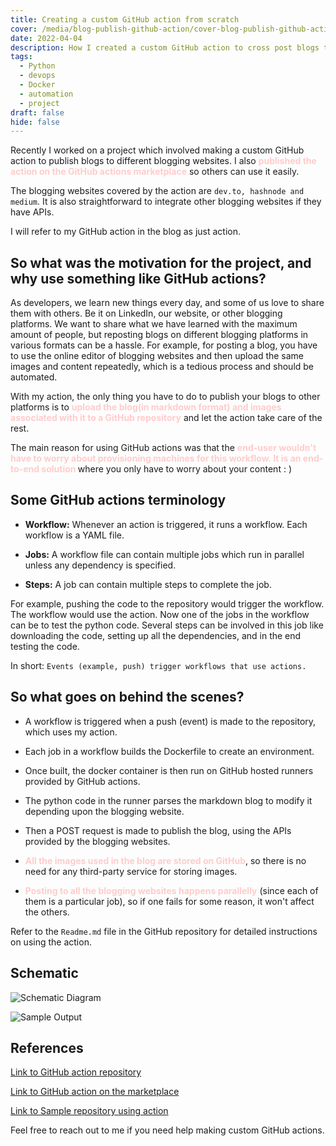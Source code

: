 ```yaml
---
title: Creating a custom GitHub action from scratch
cover: /media/blog-publish-github-action/cover-blog-publish-github-action.png
date: 2022-04-04
description: How I created a custom GitHub action to cross post blogs to different blogging websites
tags:
  - Python
  - devops
  - Docker
  - automation
  - project
draft: false
hide: false
---
```


Recently I worked on a project which involved making a custom GitHub action to publish blogs to different blogging websites. I also <span style="color: #ffcccb; font-weight: bold">published the action on the GitHub actions marketplace</span> so others can use it easily.

The blogging websites covered by the action are `dev.to, hashnode and medium`. It is also straightforward to integrate other blogging websites if they have APIs.

I will refer to my GitHub action in the blog as just action.

## So what was the motivation for the project, and why use something like GitHub actions?

As developers, we learn new things every day, and some of us love to share them with others. Be it on LinkedIn, our website, or other blogging platforms. We want to share what we have learned with the maximum amount of people, but reposting blogs on different blogging platforms in various formats can be a hassle. For example, for posting a blog, you have to use the online editor of blogging websites and then upload the same images and content repeatedly, which is a tedious process and should be automated.

With my action, the only thing you have to do to publish your blogs to other platforms is to <span style="color: #ffcccb; font-weight: bold">upload the blog(in markdown format) and images associated with it to a GitHub repository</span> and let the action take care of the rest.

The main reason for using GitHub actions was that the <span style="color: #ffcccb; font-weight: bold">end-user wouldn't have to worry about provisioning machines for this workflow. It is an end-to-end solution </span> where you only have to worry about your content : )

## Some GitHub actions terminology

- **Workflow:** Whenever an action is triggered, it runs a workflow. Each workflow is a YAML file.

- **Jobs:** A workflow file can contain multiple jobs which run in parallel unless any dependency is specified.

- **Steps:** A job can contain multiple steps to complete the job.

For example, pushing the code to the repository would trigger the workflow. The workflow would use the action. Now one of the jobs in the workflow can be to test the python code. Several steps can be involved in this job like downloading the code, setting up all the dependencies, and in the end testing the code.

In short:
`Events (example, push) trigger workflows that use actions.`

## So what goes on behind the scenes?

- A workflow is triggered when a push (event) is made to the repository, which uses my action.

- Each job in a workflow builds the Dockerfile to create an environment.

- Once built, the docker container is then run on GitHub hosted runners provided by GitHub actions.

- The python code in the runner parses the markdown blog to modify it depending upon the blogging website.

- Then a POST request is made to publish the blog, using the APIs provided by the blogging websites.

- <span style="color: #ffcccb; font-weight: bold">All the images used in the blog are stored on GitHub</span>, so there is no need for any third-party service for storing images.

- <span style="color: #ffcccb; font-weight: bold">Posting to all the blogging websites happens parallelly</span> (since each of them is a particular job), so if one fails for some reason, it won't affect the others.

Refer to the `Readme.md` file in the GitHub repository for detailed instructions on using the action.

## Schematic

![Schematic Diagram](/media/blog-publish-github-action/github-action-schematic.png)

![Sample Output](/media/blog-publish-github-action/github-action-output.png)

## References

[Link to GitHub action repository](https://github.com/aru31/blog-publish-action)

[Link to GitHub action on the marketplace](https://github.com/marketplace/actions/cross-platform-blog-publish)

[Link to Sample repository using action](https://github.com/aru31/test-blog-publish)

Feel free to reach out to me if you need help making custom GitHub actions.
